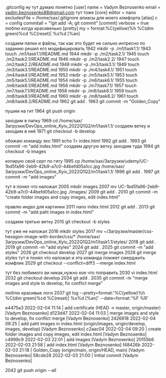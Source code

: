 .gitconfig
ну тут думаю понятно
[user]
        name = Vadym Beznosenko
        email = vadim.beznosenko88@gmail.com
тут тоже 
[core]
        editor = nano
        excludesFile = /home/sax/.gitignore
алиасы для моего комфорта
[alias]
        c = config
        commitall = "!git add -A; git commit"
[commit]
        verbose = true
люблю когда красивенько
[pretty]
        my = format:%C(yellow)%h %C(dim green)%cd %C(reset)| %s%d [%an]



создаем папки и файлы, так как это будет не сильно интресно по заданию решил его модифицировать
1942  mkdir -p ./m1/task1.1/
 1943  touch ./m1/task1.1/README.md
 1944  mkdir -p ./m2/task2.1/
 1945  touch ./m2/task2.1/README.md
 1946  mkdir -p ./m2/task2.2/
 1947  touch ./m2/task2.2/README.md
 1948  mkdir -p ./m3/task3.1/
 1949  touch ./m3/task3.1/README.md
 1950  mkdir -p ./m4/task4.1/
 1951  touch ./m4/task4.1/README.md
 1952  mkdir -p ./m5/task5.1/
 1953  touch ./m5/task5.1/README.md
 1954  mkdir -p ./m6/task6.1/
 1955  touch ./m6/task6.1/README.md
 1956  mkdir -p ./m7/task7.1/
 1957  touch ./m7/task7.1/README.md
 1958  mkdir -p ./m8/task8.1/
 1959  touch ./m8/task8.1/README.md
 1960  mkdir -p ./m8/task8.2/
 1961  touch ./m8/task8.2/README.md
 1962  git add .
 1963  git commit -m "Golden_Copy"
 
 
 
 пушим на гит
 1964  git push origin 
 
 заходим в папку
 1969  cd /home/sax/Загрузки/DevOps_online_Kyiv_2022Q1Q2/m1/task1.1/
 создаем ветку и заходим в неё
 1971  git checkout -b develop
 
 обожаю команду эхо
 1991  echo 1> index.html
 1992  git add .
 1993  git commit -m "add index.html"
 создаем другую ветку заходим туда
 1994  git checkout -b images
 
 копирую свой серт по гиту
 1995  cp /home/sax/Загрузки/udemy/UC-1bd5fa96-2eb9-42b9-a7c0-44befd05a1cc.jpg /home/sax/Загрузки/DevOps_online_Kyiv_2022Q1Q2/m1/task1.1/
 1996  git add .
 1997  git commit -m "add images"
 
 тут я понял что наложал
 2005  mkdir images
 2007  mv UC-1bd5fa96-2eb9-42b9-a7c0-44befd05a1cc.jpg ./images/
 2009  git add .
 2010  git commit -m "create folder images and copy imeges, edit index.html"
 
 правлю индех для картинки
 2011  nano index.html 
 2012  git add .
 2013  git commit -m "add paht images in index.html"
 
 создаем третью ветку
 2015  git checkout -b styles
 
 тут уже не наложал
 2016  mkdir styles
 2017  mv ~/Загрузки/master/css-hexagon-image-with-border/css/* /home/sax/Загрузки/DevOps_online_Kyiv_2022Q1Q2/m1/task1.1/styles/
 2018  git add .
 2019  git commit -m "add styles"
 2024  git add .
 2025  git commit -m "add styles"
 2026  git checkout develop 
 2027  git merge images 
 2028  git merge styles
 тут я понял что наложал и эта команда помжет смерджить комфлик
 2029  git checkout --conflict=diff3 --merge index.html
 
 тут без любимого ви никак,нужно кое что поправить
 2030  vi index.html 
 2032  git checkout develop 
 2034  git add .
 2035  git commit -m "merge images and style to develop, fix conflict merge"
 
 люблю красивые логи
 2037  git log --pretty=format:'%C(yellow)%h %C(dim green)%cd %C(reset)| %s%d [%an]' --date=format:'%F %R'
 
 e4475a3 2022-02-04 11:14 | add certificate (HEAD -> master, origin/master) [Vadym Beznosenko]
d123d47 2022-02-04 11:03 | merge images and style to develop, fix conflict merge [Vadym Beznosenko]
2426618 2022-02-04 09:25 | add paht images in index.html (origin/images, origin/develop, images, develop) [Vadym Beznosenko]
c2aac04 2022-02-04 09:20 | create folder images and copy imeges, edit index.html [Vadym Beznosenko]
c4999c9 2022-02-03 22:01 | add images [Vadym Beznosenko]
20155b6 2022-02-03 21:58 | add index.html [Vadym Beznosenko]
f48426b 2022-02-03 21:18 | Golden_Copy (origin/main, origin/HEAD, main) [Vadym Beznosenko]
58cde28 2022-02-03 21:00 | Initial commit [Vadym Beznosenko]

 2042  git push origin --all 
